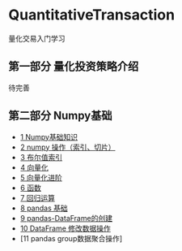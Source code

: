 # QuantitativeTransaction
量化交易入门学习

## 第一部分 量化投资策略介绍
待完善

## 第二部分 Numpy基础
- [1 Numpy基础知识](https://github.com/myplanB/QuantitativeTransaction/blob/master/1%20Numpy%E5%9F%BA%E7%A1%80%E7%9F%A5%E8%AF%86.ipynb)
- [2 numpy 操作（索引、切片）](https://github.com/myplanB/QuantitativeTransaction/blob/master/2%20numpy%20%E6%93%8D%E4%BD%9C%EF%BC%88%E7%B4%A2%E5%BC%95%E3%80%81%E5%88%87%E7%89%87%EF%BC%89.ipynb)
- [3 布尔值索引](https://github.com/myplanB/QuantitativeTransaction/blob/master/2%20numpy%20%E6%93%8D%E4%BD%9C%EF%BC%88%E7%B4%A2%E5%BC%95%E3%80%81%E5%88%87%E7%89%87%EF%BC%89.ipynb)
- [4 向量化](https://github.com/myplanB/QuantitativeTransaction/blob/master/4%20%E5%90%91%E9%87%8F%E5%8C%96.ipynb)
- [5 向量化进阶](https://github.com/myplanB/QuantitativeTransaction/blob/master/5%20%E5%90%91%E9%87%8F%E5%8C%96%E8%BF%9B%E9%98%B6.ipynb)
- [6 函数](https://github.com/myplanB/QuantitativeTransaction/blob/master/6%20%E5%87%BD%E6%95%B0.ipynb)
- [7 回归运算](https://github.com/myplanB/QuantitativeTransaction/blob/master/7%20%E5%9B%9E%E5%BD%92%E8%BF%90%E7%AE%97.ipynb)
- [8 pandas 基础](https://github.com/myplanB/QuantitativeTransaction/blob/master/8%20pandas%20-%20%20series%E4%BB%8B%E7%BB%8D.ipynb)
- [9 pandas-DataFrame的创建](https://github.com/myplanB/QuantitativeTransaction/blob/master/9%20pandas-DataFrame%E7%9A%84%E5%88%9B%E5%BB%BA.ipynb)
- [10 DataFrame 修改数据操作](https://github.com/myplanB/QuantitativeTransaction/blob/master/10%20DataFrame%20%20%E4%BF%AE%E6%94%B9%E6%95%B0%E6%8D%AE%E6%93%8D%E4%BD%9C.ipynb)
- [11 pandas group数据聚合操作]